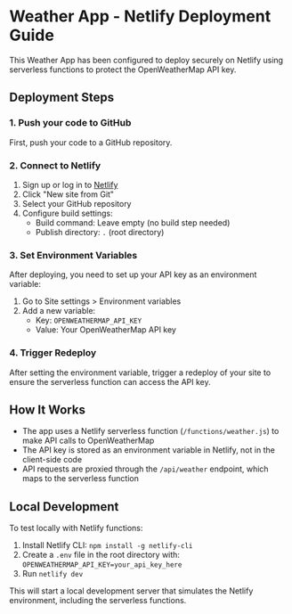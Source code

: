 # Weather App - Netlify Deployment Guide

This Weather App has been configured to deploy securely on Netlify using serverless functions to protect the OpenWeatherMap API key.

## Deployment Steps

### 1. Push your code to GitHub

First, push your code to a GitHub repository.

### 2. Connect to Netlify

1. Sign up or log in to [Netlify](https://www.netlify.com/)
2. Click "New site from Git"
3. Select your GitHub repository
4. Configure build settings:
   - Build command: Leave empty (no build step needed)
   - Publish directory: `.` (root directory)

### 3. Set Environment Variables

After deploying, you need to set up your API key as an environment variable:

1. Go to Site settings > Environment variables
2. Add a new variable:
   - Key: `OPENWEATHERMAP_API_KEY`
   - Value: Your OpenWeatherMap API key

### 4. Trigger Redeploy

After setting the environment variable, trigger a redeploy of your site to ensure the serverless function can access the API key.

## How It Works

- The app uses a Netlify serverless function (`/functions/weather.js`) to make API calls to OpenWeatherMap
- The API key is stored as an environment variable in Netlify, not in the client-side code
- API requests are proxied through the `/api/weather` endpoint, which maps to the serverless function

## Local Development

To test locally with Netlify functions:

1. Install Netlify CLI: `npm install -g netlify-cli`
2. Create a `.env` file in the root directory with: `OPENWEATHERMAP_API_KEY=your_api_key_here`
3. Run `netlify dev`

This will start a local development server that simulates the Netlify environment, including the serverless functions.